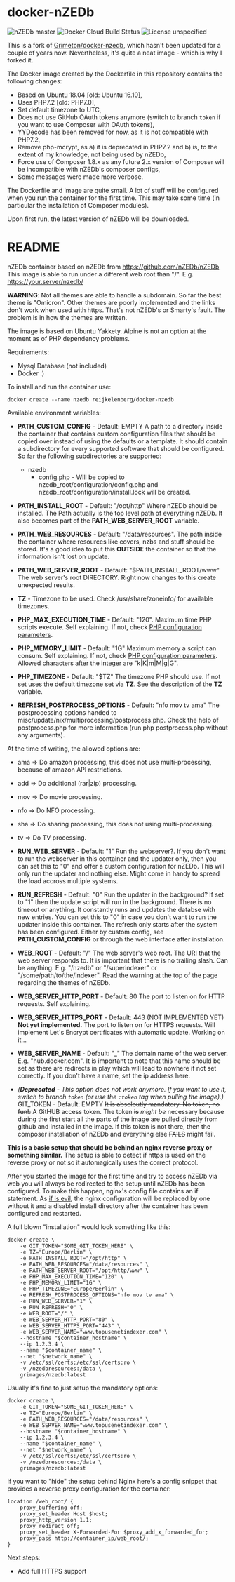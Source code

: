 # docker-nZEDb

![nZEDb master](https://img.shields.io/badge/nZEDb-master-green.svg)
![Docker Cloud Build Status](https://img.shields.io/docker/cloud/build/reijkelenberg/docker-nzedb.svg)
![License unspecified](https://img.shields.io/badge/license-unspecified-blue.svg)

This is a fork of [Grimeton/docker-nzedb](https://github.com/Grimeton/docker-nzedb), which hasn't been updated for a couple of years now. Nevertheless, it's quite a neat image - which is why I forked it. 

The Docker image created by the Dockerfile in this repository contains the following changes:
* Based on Ubuntu 18.04 [old: Ubuntu 16.10],
* Uses PHP7.2 [old: PHP7.0],
* Set default timezone to UTC,
* Does not use GitHub OAuth tokens anymore (switch to branch `token` if you want to use Composer with OAuth tokens),
* YYDecode has been removed for now, as it is not compatible with PHP7.2,
* Remove php-mcrypt, as a) it is deprecated in PHP7.2 and b) is, to the extent of my knowledge, not being used by nZEDb,
* Force use of Composer 1.8.x as any future 2.x version of Composer will be incompatible with nZEDb's composer configs,
* Some messages were made more verbose.

The Dockerfile and image are quite small. A lot of stuff will be configured when you run the container for the first time. This may take some time (in particular the installation of Composer modules).

Upon first run, the latest version of nZEDb will be downloaded.

# README

nZEDb container based on nZEDb from https://github.com/nZEDb/nZEDb
This image is able to run under a different web root than "/". E.g. https://your.server/nzedb/

**WARNING**: Not all themes are able to handle a subdomain. So far the best theme is "Omicron". Other themes are poorly implemented and the links don't work when used with https. That's not nZEDb's or Smarty's fault. The problem is in how the themes are written. 

The image is based on Ubuntu Yakkety. Alpine is not an option at the moment as of PHP dependency problems.

Requirements:

- Mysql Database (not included)
- Docker :)

To install and run the container use:

`docker create --name nzedb reijkelenberg/docker-nzedb`

Available environment variables:

* **PATH_CUSTOM_CONFIG** - Default: EMPTY
A path to a directory inside the container that contains custom configuration files that should be copied over instead of using the defaults or a template. It should contain a subdirectory for every supported software that should be configured. So far the following subdirectories are supported:
    * nzedb
        * config.php - Will be copied to nzedb_root/configuration/config.php and nzedb_root/configuration/install.lock will be created.


* **PATH_INSTALL_ROOT** - Default: "/opt/http"
 Where nZEDb should be installed. The Path actually is the top level path of everything nZEDb. It also becomes part of the **PATH_WEB_SERVER_ROOT** variable. 

* **PATH_WEB_RESOURCES** - Default: "/data/resources".
The path inside the container where resources like covers, nzbs and stuff should be stored. It's a good idea to put this **OUTSIDE** the container so that the information isn't lost on update. 

* **PATH_WEB_SERVER_ROOT** - Default: "$PATH_INSTALL_ROOT/www"
The web server's root DIRECTORY. Right now changes to this create unexpected results.

* **TZ** - Timezone to be used. 
Check /usr/share/zoneinfo/ for available timezones.

* **PHP_MAX_EXECUTION_TIME** - Default: "120".
Maximum time PHP scripts execute. Self explaining. If not, check [PHP configuration parameters](http://php.net/manual/en/info.configuration.php#ini.max-execution-time).

* **PHP_MEMORY_LIMIT** - Default: "1G"
Maximum memory a script can consum. Self explaining. If not, check [PHP configuration parameters](http://php.net/manual/en/ini.core.php#ini.memory-limit). Allowed characters after the integer are "k|K|m|M|g|G". 

* **PHP_TIMEZONE** - Default: "$TZ"
The timezone PHP should use. If not set uses the default timezone set via **TZ**. See the description of the **TZ** variable.

* **REFRESH_POSTPROCESS_OPTIONS** - Default: "nfo mov tv ama"
The postprocessing options handed to misc/update/nix/multiprocessing/postprocess.php. Check the help of postprocess.php for more information (run php postprocess.php without any arguments).

 At the time of writing, the allowed options are:
 * ama => Do amazon processing, this does not use multi-processing, because of amazon API restrictions.
 * add => Do additional (rar|zip) processing.
 * mov => Do movie processing.
 * nfo => Do NFO processing.
 * sha => Do sharing processing, this does not using multi-processing.
 * tv  => Do TV processing.


* **RUN_WEB_SERVER** - Default: "1"
Run the webserver?. If you don't want to run the webserver in this container and the updater only, then you can set this to "0" and offer a custom configuration for nZEDb. This will only run the updater and nothing else. Might come in handy to spread the load accross multiple systems.

* **RUN_REFRESH** - Default: "0"
Run the updater in the background? If set to "1" then the update script will run in the background. There is no timeout or anything. It constantly runs and updates the databse with new entries. You can set this to "0" in case you don't want to run the updater inside this container. The refresh only starts after the system has been configured. Either by custom config, see **PATH_CUSTOM_CONFIG** or through the web interface after installation.

* **WEB_ROOT** - Default: "/"
The web server's web root. The URI that the web server responds to. It is important that there is no trailing slash. Can be anything. E.g. "/nzedb" or "/superindexer" or "/some/path/to/the/indexer". Read the warning at the top of the page regarding the themes of nZEDb.

* **WEB_SERVER_HTTP_PORT** - Default: 80
The port to listen on for HTTP requests. Self explaining.

* **WEB_SERVER_HTTPS_PORT** - Default: 443 (NOT IMPLEMENTED YET)
**Not yet implemented.** The port to listen on for HTTPS requests. Will implement Let's Encrypt certificates with automatic update. Working on it...

* **WEB_SERVER_NAME** - Default: "_"
The domain name of the web server. E.g. "hub.docker.com". It is important to note that this name should be set as there are redirects in play which will lead to nowhere if not set correctly. If you don't have a name, set the ip address here.

* *(**Deprecated** - This option does not work anymore. If you want to use it, switch to branch `token` (or use the `:token` tag when pulling the image).)* GIT_TOKEN - Default: EMPTY
~~It is absoloutly mandatory. No token, no fun!.~~ A GitHUB access token. The token ~~is~~ *might be* necessary because during the first start all the parts of the image are pulled directly from github and installed in the image. If this token is not there, then the composer installation of nZEDb and everything else ~~FAILS~~ might fail.

**This is a basic setup that should be behind an nginx reverse proxy or something similar.**
The setup is able to detect if https is used on the reverse proxy or not so it automagically uses the correct protocol.

After you started the image for the first time and try to access nZEDb via web you will always be redirected to the setup until nZEDb has been configured. To make this happen, nginx's config file contains an if statement. As [if is evil](https://www.nginx.com/resources/wiki/start/topics/depth/ifisevil/), the nginx configuration will be replaced by one without it and a disabled install directory after the container has been configured and restarted. 

A full blown "installation" would look something like this:

    docker create \
        -e GIT_TOKEN="SOME_GIT_TOKEN_HERE" \
        -e TZ="Europe/Berlin" \
        -e PATH_INSTALL_ROOT="/opt/http" \
        -e PATH_WEB_RESOURCES="/data/resources" \
        -e PATH_WEB_SERVER_ROOT="/opt/http/www" \
        -e PHP_MAX_EXECUTION_TIME="120" \
        -e PHP_MEMORY_LIMIT="1G" \
        -e PHP_TIMEZONE="Europe/Berlin" \
        -e REFRESH_POSTPROCESS_OPTIONS="nfo mov tv ama" \
        -e RUN_WEB_SERVER="1" \
        -e RUN_REFRESH="0" \
        -e WEB_ROOT="/" \
        -e WEB_SERVER_HTTP_PORT="80" \
        -e WEB_SERVER_HTTPS_PORT="443" \
        -e WEB_SERVER_NAME="www.topusenetindexer.com" \
        --hostname "$container_hostname" \
        --ip 1.2.3.4 \
        --name "$container_name" \
        --net "$network_name" \
        -v /etc/ssl/certs:/etc/ssl/certs:ro \
        -v /nzedbresources:/data \
        grimages/nzedb:latest

Usually it's fine to just setup the mandatory options:


    docker create \
        -e GIT_TOKEN="SOME_GIT_TOKEN_HERE" \
        -e TZ="Europe/Berlin" \
        -e PATH_WEB_RESOURCES="/data/resources" \
        -e WEB_SERVER_NAME="www.topusenetindexer.com" \
        --hostname "$container_hostname" \
        --ip 1.2.3.4 \
        --name "$container_name" \
        --net "$network_name" \
        -v /etc/ssl/certs:/etc/ssl/certs:ro \
        -v /nzedbresources:/data \
        grimages/nzedb:latest


If you want to "hide" the setup behind Nginx here's a config snippet that provides a reverse proxy configuration for the container: 

    location /web_root/ {
        proxy_buffering off;
        proxy_set_header Host $host;
        proxy_http_version 1.1;
        proxy_redirect off;
        proxy_set_header X-Forwarded-For $proxy_add_x_forwarded_for;
        proxy_pass http://container_ip/web_root/;
    }

Next steps:

- Add full HTTPS support

